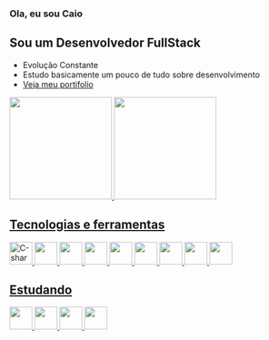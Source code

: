 ### Ola, eu sou Caio 

## Sou um Desenvolvedor FullStack

- Evolução Constante 
- Estudo basicamente um pouco de tudo sobre desenvolvimento
- <a href="https://caiocdj.github.io/Portifolio/"> Veja meu portifolio</a>

<div>
    <a href="https://github.com/CaioCDJ">
    <img height="180em" src="https://github-readme-stats.vercel.app/api?username=CaioCDJ&show_icons=true&theme=tokyonight&include_all_commits=true&count_private=true"/>
    <img height="180em" src="https://github-readme-stats.vercel.app/api/top-langs/?username=CaioCDJ&layout=compact&langs_count=7&theme=tokyonight"/>
</div>

## Tecnologias e ferramentas
<img src="https://cdn.jsdelivr.net/gh/devicons/devicon/icons/csharp/csharp-original.svg" alt="C-sharp" width="40" height="40"/>
  
<img src="https://cdn.jsdelivr.net/gh/devicons/devicon/icons/javascript/javascript-original.svg" width="40" height="40" />
          
<img src="https://cdn.jsdelivr.net/gh/devicons/devicon/icons/nodejs/nodejs-original.svg" width="40" height="40"/>
          
          
<img src="https://cdn.jsdelivr.net/gh/devicons/devicon/icons/mysql/mysql-original.svg" width="40" height="40"/>
          
<img src="https://cdn.jsdelivr.net/gh/devicons/devicon/icons/react/react-original.svg" width="40" height="40"/>
        
<img src="https://cdn.jsdelivr.net/gh/devicons/devicon/icons/git/git-original.svg" width="40" height="40"/>
        
<img src="https://cdn.jsdelivr.net/gh/devicons/devicon/icons/html5/html5-original.svg" width="40" height="40"/>
          
<img src="https://cdn.jsdelivr.net/gh/devicons/devicon/icons/css3/css3-original.svg" width="40" height="40"/>

<img src="https://cdn.jsdelivr.net/gh/devicons/devicon/icons/git/git-original.svg" widht="40" height="40" />

## Estudando
  
<img src="https://cdn.jsdelivr.net/gh/devicons/devicon/icons/flutter/flutter-original.svg" width="40" height="40"/>
          
<img src="https://cdn.jsdelivr.net/gh/devicons/devicon/icons/dart/dart-original.svg" width="40" height="40"/>
          
<img src="https://cdn.jsdelivr.net/gh/devicons/devicon/icons/nextjs/nextjs-original.svg" width="40" height="40"/>
          
<img src="https://cdn.jsdelivr.net/gh/devicons/devicon/icons/linux/linux-original.svg" width="40" height="40"/>


          
